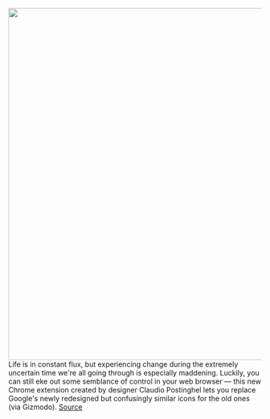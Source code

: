 <img src='https://cdn.vox-cdn.com/thumbor/WSF1zComzw6myKHJDayaFOdehlI=/0x0:640x400/1200x800/filters:focal(237x180:339x282)/cdn.vox-cdn.com/uploads/chorus_image/image/67739575/RestoreOldGoogleIcons.0.jpg' width='700px' /><br/>
Life is in constant flux, but experiencing change during the extremely uncertain time we're all going through is especially maddening. Luckily, you can still eke out some semblance of control in your web browser — this new Chrome extension created by designer Claudio Postinghel lets you replace Google's newly redesigned but confusingly similar icons for the old ones (via Gizmodo).
<a href='https://www.theverge.com/2020/11/4/21550049/google-icons-restore-old-chrome-extension'> Source <a/>